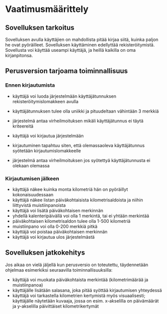 # Vaatimusmäärittely

## Sovelluksen tarkoitus

Sovelluksen avulla käyttäjien on mahdollista pitää kirjaa siitä, kuinka paljon he ovat pyöräilleet. Sovelluksen käyttäminen edellyttää rekisteröitymistä. Sovellusta voi käyttää useampi käyttäjä, ja heillä kaikilla on oma kirjanpitonsa. 

## Perusversion tarjoama toiminnallisuus 

### Ennen kirjautumista
* käyttäjä voi luoda järjestelmään käyttäjätunnuksen rekisteröitymislomakkeen avulla 
 * käyttäjätunnuksen tulee olla uniikki ja pituudeltaan vähintään 3 merkkiä
 * järjestelmä antaa virheilmoituksen mikäli käyttäjätunnus ei täytä kriteereitä

* käyttäjä voi kirjautua järjestelmään
 * kirjautuminen tapahtuu siten, että olemassaoleva käyttäjätunnus syötetään kirjautumislomakkeelle
 * järjestelmä antaa virheilmoituksen jos syötettyä käyttäjätunnusta ei olekaan olemassa

### Kirjautumisen jälkeen
* käyttäjä näkee kuinka monta kilometriä hän on pyöräillyt kokonaisuudessaan
* käyttäjä näkee listan päiväkohtaisista kilometrisaldoista ja niihin liittyvistä muistiinpanoista
* käyttäjä voi lisätä päiväkohtaisen merkinnän
 * yhdellä kalenteripäivällä voi olla 1 merkintä, tai ei yhtään merkintää
 * päiväkohtaisen kilometrisaldon tulee olla 1-500 kilometriä
 * muistiinpano voi olla 0-200 merkkiä pitkä
* käyttäjä voi poistaa päiväkohtaisen merkinnän
* käyttäjä voi kirjautua ulos järjestelmästä

## Sovelluksen jatkokehitys

Jos aikaa on vielä jäljellä kun perusversio on toteutettu, täydennetään ohjelmaa esimerkiksi seuraavilla toiminnallisuuksilla:
* käyttäjä voi muokata päiväkohtaista merkintää (kilometrimäärää ja muistiinpanoa)
* käyttäjälle lisätään salasana, joka pitää syöttää kirjautumisen yhteydessä
* käyttäjä voi tarkastella kilometrien kertymistä myös visuaalisesti; käyttäjälle näytetään kuvaaja, jossa on esim. x-akselilla on päivämäärät ja y-akselilla päivittäiset kilometrikertymät


